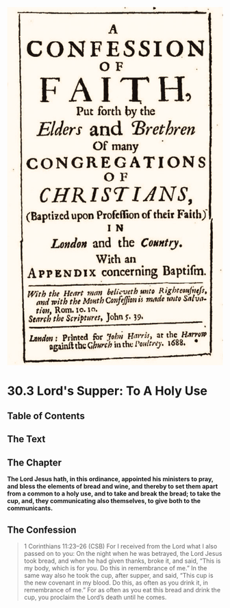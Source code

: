 <img class="intro-right" src="art-1689.png">

# 30.3 Lord's Supper: To A Holy Use

## Table of Contents

<!-- toc -->

## The Text

## The Chapter

**The Lord Jesus hath, in this ordinance, appointed his ministers to pray, and bless the elements of bread and wine, and thereby to set them apart from a common to a holy use, and to take and break the bread; to take the cup, and, they communicating also themselves, to give both to the communicants.**

<!-- 
This page discusses the ordinance of the Lord's Supper and the role of ministers in its administration. It explains that Jesus appointed His ministers to pray and bless the elements of bread and wine, setting them apart for a holy use, and to distribute them to the communicants. The page includes references to 1 Corinthians 11:23-26 from the Christian Standard Bible (CSB) to support these points.
-->

## The Confession

>1 Corinthians 11:23–26 (CSB) For I received from the Lord what I also passed on to you: On the night when he was betrayed, the Lord Jesus took bread, and when he had given thanks, broke it, and said, “This is my body, which is for you. Do this in remembrance of me.” In the same way also he took the cup, after supper, and said, “This cup is the new covenant in my blood. Do this, as often as you drink it, in remembrance of me.” For as often as you eat this bread and drink the cup, you proclaim the Lord’s death until he comes.
